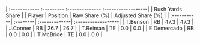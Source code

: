 | :------------ :--------- :-------------- :------------------|
|                       Rush Yards Share                      |
| Player      | Position | Raw Share (%) | Adjusted Share (%) |
| :-----------| :--------| :-------------| :------------------|
| T.Benson    | RB       | 47.3          | 47.3               |
| J.Conner    | RB       | 26.7          | 26.7               |
| T.Reiman    | TE       | 0.0           | 0.0                |
| E.Demercado | RB       | 0.0           | 0.0                |
| T.McBride   | TE       | 0.0           | 0.0                |